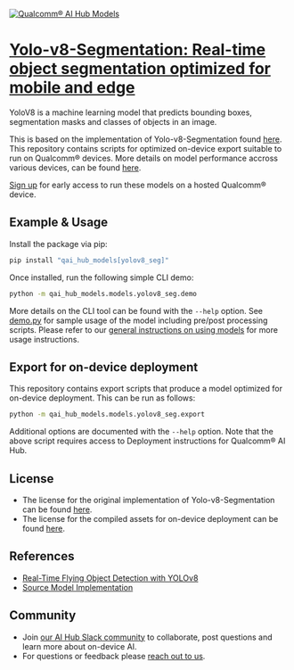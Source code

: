 [![Qualcomm® AI Hub Models](https://qaihub-public-assets.s3.us-west-2.amazonaws.com/qai-hub-models/quic-logo.jpg)](../../README.md)


# [Yolo-v8-Segmentation: Real-time object segmentation optimized for mobile and edge](https://aihub.qualcomm.com/models/yolov8_seg)

YoloV8 is a machine learning model that predicts bounding boxes, segmentation masks and classes of objects in an image.

This is based on the implementation of Yolo-v8-Segmentation found
[here](https://github.com/ultralytics/ultralytics/tree/main/ultralytics/models/yolo/segment). This repository contains scripts for optimized on-device
export suitable to run on Qualcomm® devices. More details on model performance
accross various devices, can be found [here](https://aihub.qualcomm.com/models/yolov8_seg).

[Sign up](https://aihub.qualcomm.com/) for early access to run these models on
a hosted Qualcomm® device.


## Example & Usage

Install the package via pip:
```bash
pip install "qai_hub_models[yolov8_seg]"
```


Once installed, run the following simple CLI demo:

```bash
python -m qai_hub_models.models.yolov8_seg.demo
```
More details on the CLI tool can be found with the `--help` option. See
[demo.py](demo.py) for sample usage of the model including pre/post processing
scripts. Please refer to our [general instructions on using
models](../../#qai-hub-models) for more usage instructions.

## Export for on-device deployment

This repository contains export scripts that produce a model optimized for
on-device deployment. This can be run as follows:

```bash
python -m qai_hub_models.models.yolov8_seg.export
```
Additional options are documented with the `--help` option. Note that the above
script requires access to Deployment instructions for Qualcomm® AI Hub.

## License
- The license for the original implementation of Yolo-v8-Segmentation can be found
  [here](https://github.com/ultralytics/ultralytics/blob/main/LICENSE).
- The license for the compiled assets for on-device deployment can be found [here](https://qaihub-public-assets.s3.us-west-2.amazonaws.com/qai-hub-models/Qualcomm+AI+Hub+Proprietary+License.pdf).

## References
* [Real-Time Flying Object Detection with YOLOv8](https://arxiv.org/abs/2305.09972)
* [Source Model Implementation](https://github.com/ultralytics/ultralytics/tree/main/ultralytics/models/yolo/segment)

## Community
* Join [our AI Hub Slack community](https://join.slack.com/t/qualcomm-ai-hub/shared_invite/zt-2dgf95loi-CXHTDRR1rvPgQWPO~ZZZJg) to collaborate, post questions and learn more about on-device AI.
* For questions or feedback please [reach out to us](mailto:ai-hub-support@qti.qualcomm.com).


